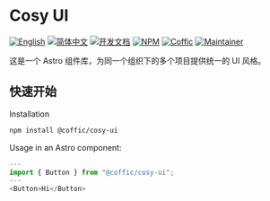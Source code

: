 # Cosy UI

[![English](https://img.shields.io/badge/English-violet)](README.md)
[![简体中文](https://img.shields.io/badge/中文文档-gray)](README-zh.md)
[![开发文档](https://img.shields.io/badge/开发文档-gray)](README-dev.md)
[![NPM](https://img.shields.io/badge/NPM-orange)](https://www.npmjs.com/package/@coffic/cosy-ui)
[![Coffic](https://img.shields.io/badge/Coffic-green)](https://coffic.cn)
[![Maintainer](https://img.shields.io/badge/Maintainer-blue)](https://github.com/nookery)

这是一个 Astro 组件库，为同一个组织下的多个项目提供统一的 UI 风格。

## 快速开始

Installation

```bash
npm install @coffic/cosy-ui
```

Usage in an Astro component:

```js
---
import { Button } from "@coffic/cosy-ui";
---
<Button>Hi</Button>
```